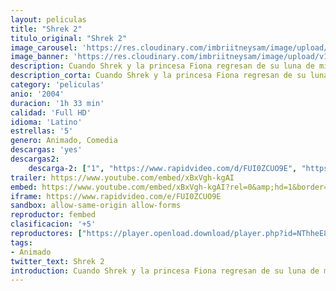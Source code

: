 ```yaml
---
layout: peliculas
title: "Shrek 2"
titulo_original: "Shrek 2"
image_carousel: 'https://res.cloudinary.com/imbriitneysam/image/upload/v1542779920/sherk2-poster-min.jpg'
image_banner: 'https://res.cloudinary.com/imbriitneysam/image/upload/v1542779921/sherk2-banner-min.jpg'
description: Cuando Shrek y la princesa Fiona regresan de su luna de miel, los padres de ella los invitan a visitar el reino de Muy Muy Lejano para celebrar la boda. Para Shrek, al que nunca abandona su fiel amigo Asno, esto constituye un gran problema. Los padres de Fiona, por su parte, no esperaban que su yerno tuviera un aspecto semejante y, mucho menos, que su hija hubiera cambiado tanto.
description_corta: Cuando Shrek y la princesa Fiona regresan de su luna de miel, los padres de ella los invitan a visitar el reino de Muy Muy Lejano para celebrar la boda. Para Shrek, al que nunca abandona su fiel amigo Asno, esto constituye un gran problema. Los padres de Fiona, por su parte, no
category: 'peliculas'
anio: '2004'
duracion: '1h 33 min'
calidad: 'Full HD'
idioma: 'Latino'
estrellas: '5'
genero: Animado, Comedia
descargas: 'yes'
descargas2:
    descarga-2: ["1", "https://www.rapidvideo.com/d/FUI0ZCUO9E", "https://www.google.com/s2/favicons?domain=www.rapidvideo.com","RapidVideo","https://res.cloudinary.com/imbriitneysam/image/upload/v1541473684/mexico.png", "Latino", "Full HD"]
trailer: https://www.youtube.com/embed/xBxVgh-kgAI
embed: https://www.youtube.com/embed/xBxVgh-kgAI?rel=0&amp;hd=1&border=0&wmode=opaque&enablejsapi=1&modestbranding=1&controls=1&showinfo=1
iframe: https://www.rapidvideo.com/e/FUI0ZCUO9E
sandbox: allow-same-origin allow-forms
reproductor: fembed
clasificacion: '+5'
reproductores: ["https://player.openload.download/player.php?id=NThheE8vVlFPWUVQaGo2Y0JxclF0cm5MNkVqdmxoaVlaV2kxUnhabU1XdW9nck5PTTNpcDdSbXdLamtNOU9nNitoNlBDM0dvSjRBSFVPazlBOER1RUE9PQ"]
tags:
- Animado
twitter_text: Shrek 2
introduction: Cuando Shrek y la princesa Fiona regresan de su luna de miel, los padres de ella los invitan a visitar el reino de Muy Muy Lejano para celebrar la boda. Para Shrek, al que nunca abandona su fiel amigo Asno, esto constituye un gran problema. Los padres de Fiona, por su parte, no
---
```












